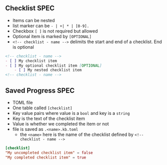## Checklist SPEC

- Items can be nested
- list marker can be `- | +| * | [0-9].`
- Checkbox `[ ]` is not required but allowed
- Optional item is marked by `[OPTIONAL]`
- `<!-- checklist - name -->` delimits the start and end of a checklist. End is optional

```markdown
<!-- checklist - name -->
- [ ] My checklist item
- [ ] My optional checklist item [OPTIONAL]
    - [ ] My nested checklist item
<!-- checklist - name -->
```

## Saved Progress SPEC

- TOML file
- One table called `[checklist]`
- Key value pairs where value is a `bool` and key is a `string`
- Key is the text of the checklist item
- Value is whether we completed the item or not
- file is saved as `.<name>.kb.toml`
  - the `<name>` here is the name of the checklist defined by `<!-- checklist - name -->`

```toml
[checklist]
"My uncompleted checklist item" = false
"My completed checklist item" = true
```